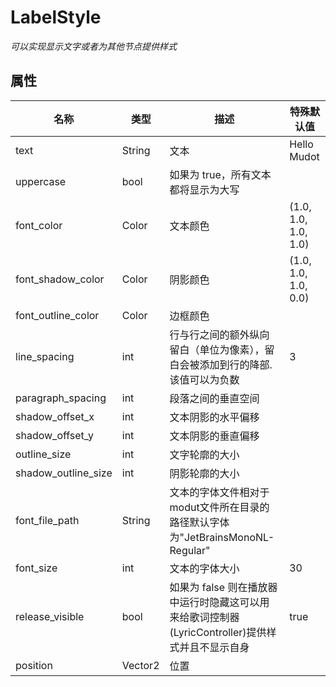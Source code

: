 # **LabelStyle**

*可以实现显示文字或者为其他节点提供样式*

## **属性**
|名称|类型|描述|特殊默认值|
|-----|-----|-----|-----------------------|
|text|String|文本|Hello Mudot|
|uppercase|bool|如果为 true，所有文本都将显示为大写||
|font_color|Color|文本颜色|(1.0, 1.0, 1.0, 1.0)|
|font_shadow_color|Color|阴影颜色|(1.0, 1.0, 1.0, 0.0)|
|font_outline_color|Color|边框颜色||
|line_spacing|int|行与行之间的额外纵向留白（单位为像素），留白会被添加到行的降部.该值可以为负数|3|
|paragraph_spacing|int|段落之间的垂直空间||
|shadow_offset_x|int|文本阴影的水平偏移||
|shadow_offset_y|int|文本阴影的垂直偏移||
|outline_size|int|文字轮廓的大小||
|shadow_outline_size|int|阴影轮廓的大小||
|font_file_path|String|文本的字体文件相对于modut文件所在目录的路径默认字体为"JetBrainsMonoNL-Regular"||
|font_size|int|文本的字体大小|30|
|release_visible|bool|如果为 false 则在播放器中运行时隐藏这可以用来给歌词控制器(LyricController)提供样式并且不显示自身|true|
|position|Vector2|位置||

